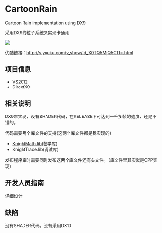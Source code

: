CartoonRain
===========

Cartoon Rain implementation using DX9 

采用DX9的粒子系统来实现卡通雨

![](http://ww3.sinaimg.cn/bmiddle/60c9620fgw1eh4ux7mm09j20zo0ipjuf.jpg)

优酷链接：http://v.youku.com/v_show/id_XOTQ5MjQ5OTI=.html

## 项目信息 ##

- VS2012
- DirectX9

## 相关说明 ##

DX9来实现，没有SHADER代码，在RELEASE下可达到一千多帧的速度，还是不错的。

代码需要两个库文件的支持(这两个库文件都是我实现的) 

- [KnightMath.lib](https://github.com/knightliao/cg-math)(数学库)
- KnightTrace.lib(调试库)

发布程序库时需要同时发布这两个库文件还有头文件。（库文件里其实就是CPP实现）

## 开发人员指南 ##

详细设计

## 缺陷 ##

没有SHADER代码，没有采用DX10